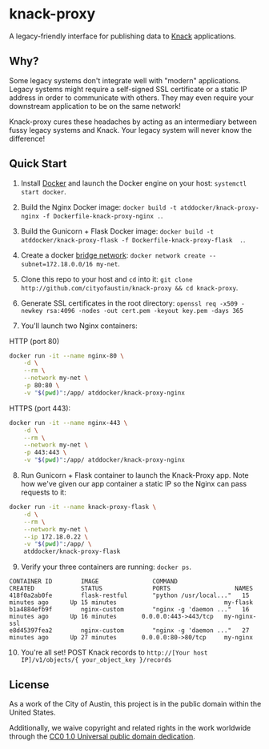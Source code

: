 #  knack-proxy

A legacy-friendly interface for publishing data to [Knack](http://knack.com) applications.

## Why?

Some legacy systems don't integrate well with "modern" applications. Legacy systems might require a self-signed SSL certificate or a static IP address in order to communicate with others. They may even require your downstream application to be on the same network!

Knack-proxy cures these headaches by acting as an intermediary between fussy legacy systems and Knack. Your legacy system will never know the difference!

##  Quick Start

1. Install [Docker](https://docs.docker.com/) and launch the Docker engine on your host: `systemctl start docker`.

2. Build the Nginx Docker image: `docker build -t atddocker/knack-proxy-nginx -f Dockerfile-knack-proxy-nginx .`.

3. Build the Gunicorn + Flask Docker image: `docker build -t atddocker/knack-proxy-flask -f Dockerfile-knack-proxy-flask  .`.

4. Create a docker [bridge network](https://docs.docker.com/network/network-tutorial-standalone/): `docker network create --subnet=172.18.0.0/16 my-net`.

5. Clone this repo to your host and `cd` into it: `git clone http://github.com/cityofaustin/knack-proxy && cd knack-proxy`.

6. Generate SSL certificates in the root directory:  `openssl req -x509 -newkey rsa:4096 -nodes -out cert.pem -keyout key.pem -days 365`

7. You'll launch two Nginx containers:

HTTP (port 80)
```bash
docker run -it --name nginx-80 \
    -d \
    --rm \
    --network my-net \
    -p 80:80 \
    -v "$(pwd)":/app/ atddocker/knack-proxy-nginx
```

HTTPS (port 443):
```bash
docker run -it --name nginx-443 \
    -d \
    --rm \
    --network my-net \
    -p 443:443 \
    -v "$(pwd)":/app/ atddocker/knack-proxy-nginx
```

8. Run Gunicorn + Flask container to launch the Knack-Proxy app. Note how we've given our app container a static IP so the Nginx can pass requests to it:

```bash
docker run -it --name knack-proxy-flask \
    -d \
    --rm \
    --network my-net \
    --ip 172.18.0.22 \
    -v "$(pwd)":/app/ \
    atddocker/knack-proxy-flask
```

9. Verify your three containers are running: `docker ps`.

```
CONTAINER ID        IMAGE               COMMAND                  CREATED             STATUS              PORTS                  NAMES
418f0a2ab0fe        flask-restful       "python /usr/local..."   15 minutes ago      Up 15 minutes                              my-flask
b1a4884efb9f        nginx-custom        "nginx -g 'daemon ..."   16 minutes ago      Up 16 minutes       0.0.0.0:443->443/tcp   my-nginx-ssl
e8d45397fea2        nginx-custom        "nginx -g 'daemon ..."   27 minutes ago      Up 27 minutes       0.0.0.0:80->80/tcp     my-nginx
```

10. You're all set! POST Knack records to `http://[Your host IP]/v1/objects/{ your_object_key }/records`

## License

As a work of the City of Austin, this project is in the public domain within the United States.

Additionally, we waive copyright and related rights in the work worldwide through the [CC0 1.0 Universal public domain dedication](https://creativecommons.org/publicdomain/zero/1.0/).
